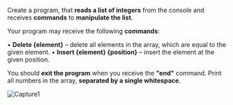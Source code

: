 Create a program, that **reads a list of integers** from the console and receives **commands** to **manipulate the list**.

Your program may receive the following **commands**:

•	**Delete {element}** – delete all elements in the array, which are equal to the given element.
•	**Insert {element} {position}** – insert the element at the given position.

You should **exit the program** when you receive the **"end"** command. Print all numbers in the array, **separated by a single whitespace**.

![Capture1](https://user-images.githubusercontent.com/45227327/196264350-c7ce80b8-d9be-4f56-9ae3-5e58f7eed5fd.PNG)
